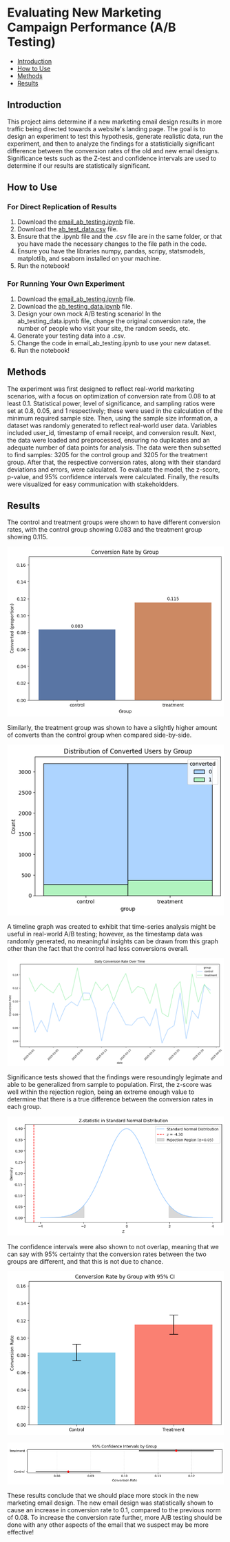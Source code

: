 # Evaluating New Marketing Campaign Performance (A/B Testing)
- [Introduction](#introduction)
- [How to Use](#how-to-use)
- [Methods](#methods)
- [Results ](#results)

## Introduction
This project aims determine if a new marketing email design results in more traffic being directed towards a website's landing page. The goal is to design an experiment to test this hypothesis, generate realistic data, run the experiment, and then to analyze the findings for a statisticially significant difference between the conversion rates of the old and new email designs. Significance tests such as the Z-test and confidence intervals are used to determine if our results are statistically significant.

## How to Use

### For Direct Replication of Results
1. Download the [email_ab_testing.ipynb](email_ab_testing.ipynb) file.
2. Download the [ab_test_data.csv](ab_test_date.csv) file.
3. Ensure that the .ipynb file and the .csv file are in the same folder, or that you have made the necessary changes to the file path in the code.
4. Ensure you have the libraries numpy, pandas, scripy, statsmodels, matplotlib, and seaborn installed on your machine.
6. Run the notebook!

### For Running Your Own Experiment
1. Download the [email_ab_testing.ipynb](email_ab_testing.ipynb) file.
2. Download the [ab_testing_data.ipynb](ab_testing_data.ipynb) file.
3. Design your own mock A/B testing scenario! In the ab_testing_data.ipynb file, change the original conversion rate, the number of people who visit your site, the random seeds, etc.
4. Generate your testing data into a .csv.
5. Change the code in email_ab_testing.ipynb to use your new dataset.
6. Run the notebook!

## Methods
The experiment was first designed to reflect real-world marketing scenarios, with a focus on optimization of conversion rate from 0.08 to at least 0.1. Statistical power, level of significance, and sampling ratios were set at 0.8, 0.05, and 1 respectively; these were used in the calculation of the minimum required sample size. Then, using the sample size information, a dataset was randomly generated to reflect real-world user data. Variables included user_id, timestamp of email receipt, and conversion result. Next, the data were loaded and preprocessed, ensuring no duplicates and an adequate number of data points for analysis. The data were then subsetted to find samples: 3205 for the control group and 3205 for the treatment group. After that, the respective conversion rates, along with their standard deviations and errors, were calculated. To evaluate the model, the z-score, p-value, and 95% confidence intervals were calculated. Finally, the results were visualized for easy communication with stakeholdders.

## Results

The control and treatment groups were shown to have different conversion rates, with the control group showing 0.083 and the treatment group showing 0.115. 

![Conversion Rate by Group](images/conv_rate_bar.png)

Similarly, the treatment group was shown to have a slightly higher amount of converts than the control group when compared side-by-side.

![Distribution of Converted Users by Group](images/dist_converted_bar.png)

A timeline graph was created to exhibit that time-series analysis might be useful in real-world A/B testing; however, as the timestamp data was randomly generated, no meaningful insights can be drawn from this graph other than the fact that the control had less conversions overall.

![Daily Conversion Rate Over Time](images/datetime_line.png)

Significance tests showed that the findings were resoundingly legimate and able to be generalized from sample to population. First, the z-score was well within the rejection region, being an extreme enough value to determine that there is a true difference between the conversion rates in each group.

![Z-Stat in Normal Distribution](images/z-stat.png)

The confidence intervals were also shown to not overlap, meaning that we can say with 95% certainty that the conversion rates between the two groups are different, and that this is not due to chance.

![Conversion Rate by Group with CI](images/conv_rate_bar_ci.png)

![CI by Group Line](images/ci_line.png)

These results conclude that we should place more stock in the new marketing email design. The new email design was statistically shown to cause an increase in conversion rate to 0.1, compared to the previous norm of 0.08. To increase the conversion rate further, more A/B testing should be done with any other aspects of the email that we suspect may be more effective!
